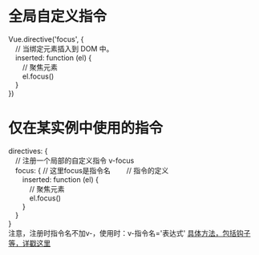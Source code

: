 # 全局自定义指令  
Vue.directive('focus', {  
&emsp;// 当绑定元素插入到 DOM 中。  
&emsp;inserted: function (el) {  
&emsp;&emsp;// 聚焦元素  
&emsp;&emsp;el.focus()  
&emsp;}  
})  
# 仅在某实例中使用的指令
directives: {  
&emsp;// 注册一个局部的自定义指令 v-focus  
&emsp;focus: {   // 这里focus是指令名
&emsp;&emsp;// 指令的定义  
&emsp;&emsp;inserted: function (el) {  
&emsp;&emsp;&emsp;// 聚焦元素  
&emsp;&emsp;&emsp;el.focus()  
&emsp;&emsp;}  
&emsp;}  
}  
注意，注册时指令名不加v-，使用时：v-指令名='表达式'
<a href='https://www.runoob.com/vue2/vue-custom-directive.html'>具体方法，包括钩子等，详戳这里</a>